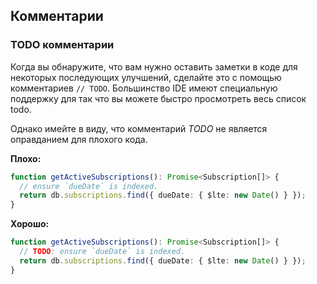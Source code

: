 ## Комментарии

### TODO комментарии

Когда вы обнаружите, что вам нужно оставить заметки в коде для некоторых последующих улучшений,
сделайте это с помощью комментариев `// TODO`. Большинство IDE имеют специальную поддержку для так что вы можете быстро просмотреть весь список todo.

Однако имейте в виду, что комментарий *TODO* не является оправданием для плохого кода. 

**Плохо:**

```ts
function getActiveSubscriptions(): Promise<Subscription[]> {
  // ensure `dueDate` is indexed.
  return db.subscriptions.find({ dueDate: { $lte: new Date() } });
}
```

**Хорошо:**

```ts
function getActiveSubscriptions(): Promise<Subscription[]> {
  // TODO: ensure `dueDate` is indexed.
  return db.subscriptions.find({ dueDate: { $lte: new Date() } });
}
```